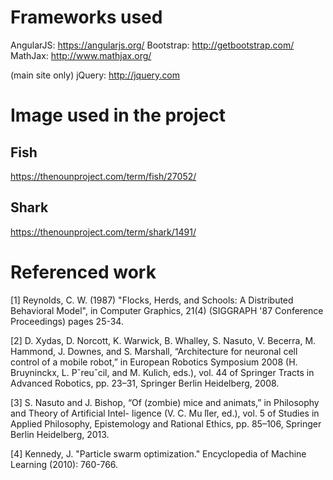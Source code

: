 Frameworks used
===============
AngularJS: https://angularjs.org/
Bootstrap: http://getbootstrap.com/
MathJax: http://www.mathjax.org/

(main site only)
jQuery: http://jquery.com

Image used in the project
=========================

Fish
----
https://thenounproject.com/term/fish/27052/

Shark
-----
https://thenounproject.com/term/shark/1491/

Referenced work
===============
[1] Reynolds, C. W. (1987) "Flocks, Herds, and Schools: A Distributed Behavioral Model", in Computer Graphics, 21(4) (SIGGRAPH '87 Conference Proceedings) pages 25-34.

[2] D. Xydas, D. Norcott, K. Warwick, B. Whalley, S. Nasuto, V. Becerra, M. Hammond, J. Downes, and S. Marshall, “Architecture for neuronal cell control of a mobile robot,” in European Robotics Symposium 2008 (H. Bruyninckx, L. Pˇreuˇcil, and M. Kulich, eds.), vol. 44 of Springer Tracts in Advanced Robotics, pp. 23–31, Springer Berlin Heidelberg, 2008.

[3] S. Nasuto and J. Bishop, “Of (zombie) mice and animats,” in Philosophy and Theory of Artificial Intel- ligence (V. C. Mu ̈ller, ed.), vol. 5 of Studies in Applied Philosophy, Epistemology and Rational Ethics, pp. 85–106, Springer Berlin Heidelberg, 2013.

[4] Kennedy, J. "Particle swarm optimization." Encyclopedia of Machine Learning (2010): 760-766.

